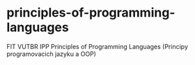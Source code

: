 # principles-of-programming-languages
FIT VUTBR IPP Principles of Programming Languages (Principy programovacich jazyku a OOP)

